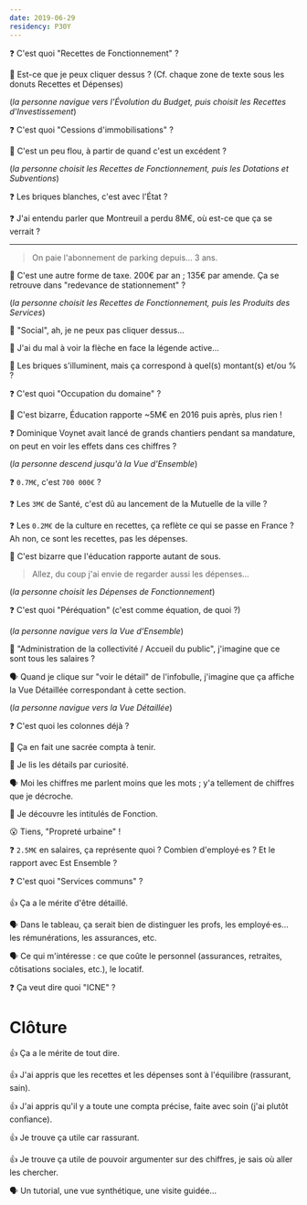 ```yaml
---
date: 2019-06-29
residency: P30Y
---
```


❓ C'est quoi "Recettes de Fonctionnement" ?

🤔 Est-ce que je peux cliquer dessus ? (Cf. chaque zone de texte sous les donuts Recettes et Dépenses)

(_la personne navigue vers l'Évolution du Budget, puis choisit les Recettes d'Investissement_)

❓ C'est quoi "Cessions d'immobilisations" ?

🤔 C'est un peu flou, à partir de quand c'est un excédent ?

(_la personne choisit les Recettes de Fonctionnement, puis les Dotations et Subventions_)

❓ Les briques blanches, c'est avec l'État ?

❓ J'ai entendu parler que Montreuil a perdu 8M€, où est-ce que ça se verrait ?

---

> On paie l'abonnement de parking depuis… 3 ans.

🤔 C'est une autre forme de taxe. 200€ par an ; 135€ par amende. Ça se retrouve dans "redevance de stationnement" ?

(_la personne choisit les Recettes de Fonctionnement, puis les Produits des Services_)

🤔 "Social", ah, je ne peux pas cliquer dessus…

🤔 J'ai du mal à voir la flèche en face la légende active…

🤔 Les briques s'illuminent, mais ça correspond à quel(s) montant(s) et/ou % ?

❓ C'est quoi "Occupation du domaine" ?

🤔 C'est bizarre, Éducation rapporte ~5M€ en 2016 puis après, plus rien !

❓ Dominique Voynet avait lancé de grands chantiers pendant sa mandature, on peut en voir les effets dans ces chiffres ?

(_la personne descend jusqu'à la Vue d'Ensemble_)

❓ `0.7M€`, c'est `700 000€` ?

❓ Les `3M€` de Santé, c'est dû au lancement de la Mutuelle de la ville ?

❓ Les `0.2M€` de la culture en recettes, ça reflète ce qui se passe en France ? Ah non, ce sont les recettes, pas les dépenses.

🤔 C'est bizarre que l'éducation rapporte autant de sous.

> Allez, du coup j'ai envie de regarder aussi les dépenses…

(_la personne choisit les Dépenses de Fonctionnement_)

❓ C'est quoi "Péréquation" (c'est comme équation, de quoi ?)

(_la personne navigue vers la Vue d'Ensemble_)

💭 "Administration de la collectivité / Accueil du public", j'imagine que ce sont tous les salaires ?

🗣 Quand je clique sur "voir le détail" de l'infobulle, j'imagine que ça affiche la Vue Détaillée correspondant à cette section.

(_la personne navigue vers la Vue Détaillée_)

❓ C'est quoi les colonnes déjà ?

💭 Ça en fait une sacrée compta à tenir.

💭 Je lis les détails par curiosité.

🗣 Moi les chiffres me parlent moins que les mots ; y'a tellement de chiffres que je décroche.

💭 Je découvre les intitulés de Fonction.

😮 Tiens, "Propreté urbaine" !

❓ `2.5M€` en salaires, ça représente quoi ? Combien d'employé·es ? Et le rapport avec Est Ensemble ?

❓ C'est quoi "Services communs" ?

👍 Ça a le mérite d'être détaillé.

🗣 Dans le tableau, ça serait bien de distinguer les profs, les employé·es… les rémunérations, les assurances, etc.

🗣 Ce qui m'intéresse : ce que coûte le personnel (assurances, retraites, côtisations sociales, etc.), le locatif.

❓ Ça veut dire quoi "ICNE" ?

# Clôture

👍 Ça a le mérite de tout dire.

👍 J'ai appris que les recettes et les dépenses sont à l'équilibre (rassurant, sain).

👍 J'ai appris qu'il y a toute une compta précise, faite avec soin (j'ai plutôt confiance).

👍 Je trouve ça utile car rassurant.

👍 Je trouve ça utile de pouvoir argumenter sur des chiffres, je sais où aller les chercher.

🗣 Un tutorial, une vue synthétique, une visite guidée…
